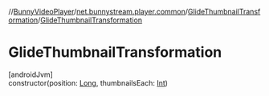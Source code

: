 //[BunnyVideoPlayer](../../../index.md)/[net.bunnystream.player.common](../index.md)/[GlideThumbnailTransformation](index.md)/[GlideThumbnailTransformation](-glide-thumbnail-transformation.md)

# GlideThumbnailTransformation

[androidJvm]\
constructor(position: [Long](https://kotlinlang.org/api/latest/jvm/stdlib/kotlin-stdlib/kotlin/-long/index.html), thumbnailsEach: [Int](https://kotlinlang.org/api/latest/jvm/stdlib/kotlin-stdlib/kotlin/-int/index.html))
